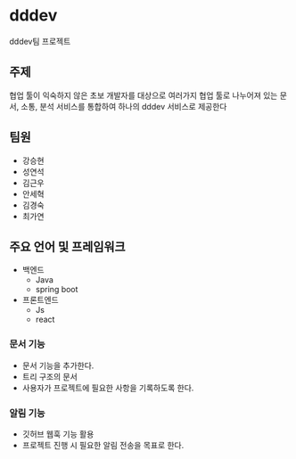 # dddev
dddev팀 프로젝트

## 주제
협업 툴이 익숙하지 않은 초보 개발자를 대상으로 여러가지 협업 툴로 나누어져 있는 문서, 소통, 분석 서비스를 통합하여 하나의 dddev 서비스로 제공한다

## 팀원
- 강승현
- 성연석
- 김근우
- 안세혁
- 김경숙
- 최가연

## 주요 언어 및 프레임워크
- 백엔드
  - Java
  - spring boot
- 프론트엔드
  - Js
  - react

### 문서 기능
- 문서 기능을 추가한다.
- 트리 구조의 문서
- 사용자가 프로젝트에 필요한 사항을 기록하도록 한다.

### 알림 기능
- 깃허브 웹훅 기능 활용
- 프로젝트 진행 시 필요한 알림 전송을 목표로 한다.
